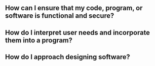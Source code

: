 ## How can I ensure that my code, program, or software is functional and secure?
## How do I interpret user needs and incorporate them into a program?
## How do I approach designing software?

